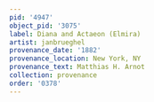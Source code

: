 ```yaml
---
pid: '4947'
object_pid: '3075'
label: Diana and Actaeon (Elmira)
artist: janbrueghel
provenance_date: '1882'
provenance_location: New York, NY
provenance_text: Matthias H. Arnot
collection: provenance
order: '0378'
---
```

